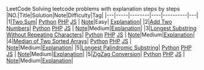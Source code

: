 LeetCode
Solving leetcode problems with explanation steps by steps 
|NO.|Title|Solution|Note|Difficulty|Tag|
|---|-----|--------|----|----------|---|
|1|[Two Sum](https://leetcode.com/problems/two-sum)| [Python](Python/0001_two-sum_with_explain.py) [PHP](/PHP/0001_two-sum_with_explain.php) [JS](/JS/0001_two-sum_with_explain.js)   | [Note](000.%20Two%20Sum)|Easy| [Explanation](https://leetcode.com/articles/two-sum/)|
|2|[Add Two Numbers](https://leetcode.com/problems/add-two-numbers)| [Python](Python/0002_two-sum_with_explain.py) [PHP](/PHP/0002_two-sum_with_explain.php) [JS](/JS/0002_two-sum_with_explain.js)   | [Note](000.%20Two%20Sum)|Medium|[Explanation](https://leetcode.com/articles/add-two-numbers/)|
|3|[Longest Substring Without Repeating Characters](https://leetcode.com/problems/longest-substring-without-repeating-characters)| [Python](Python/0003_longest-substring-without-repeating-characters.py) [PHP](/PHP/0003_longest-substring-without-repeating-characters.php) [JS](/JS/0003_longest-substring-without-repeating-characters.js)   | [Note](000.%20Two%20Sum)|Medium|[Explanation](https://leetcode.com/articles/longest-substring-without-repeating-characters/)|
|4|[Median of Two Sorted Arrays](https://leetcode.com/problems/median-of-two-sorted-arrays/)| [Python](Python/0004_median-of-two-sorted-arrays.py) [PHP](/PHP/0004_median-of-two-sorted-arrays.php) [JS](/JS/0004_median-of-two-sorted-arrays.js)   | [Note](000.%20Two%20Sum)|Medium|[Explanation](https://leetcode.com/articles/median-of-two-sorted-arrays/)|
|5|[Longest Palindromic Substring](https://leetcode.com/problems/longest-palindromic-substring/)| [Python](Python/0005_longest-palindromic-substring.py) [PHP](/PHP/0005_longest-palindromic-substring.php) [JS](/JS/0005_longest-palindromic-substring.js)   | [Note](000.%20Two%20Sum)|Medium|[Explanation](https://leetcode.com/articles/longest-palindromic-substring/)|
|5|[ZigZag Conversion](https://leetcode.com/problems/zigzag-conversion/)| [Python](Python/0006_zigzag-conversion.py) [PHP](/PHP/0006_zigzag-conversion.php) [JS](/JS/0006_zigzag-conversion.js)   | [Note](000.%20Two%20Sum)|Medium|[Explanation](https://leetcode.com/articles/zigzag-conversion/)|


